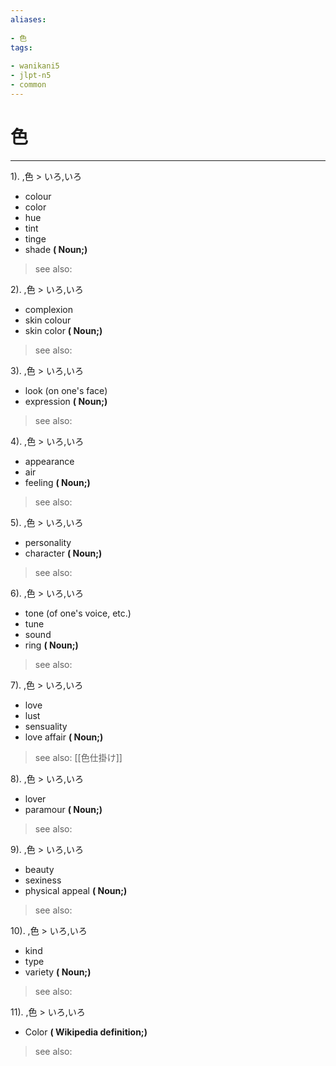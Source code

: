 ```yaml
---
aliases:
    
- 色
tags:
    
- wanikani5
- jlpt-n5
- common
---
```


# 色
---
1).
,色 > いろ,いろ

- colour
- color
- hue
- tint
- tinge
- shade
**( Noun;)**
> see also: 
            
2).
,色 > いろ,いろ

- complexion
- skin colour
- skin color
**( Noun;)**
> see also: 
            
3).
,色 > いろ,いろ

- look (on one's face)
- expression
**( Noun;)**
> see also: 
            
4).
,色 > いろ,いろ

- appearance
- air
- feeling
**( Noun;)**
> see also: 
            
5).
,色 > いろ,いろ

- personality
- character
**( Noun;)**
> see also: 
            
6).
,色 > いろ,いろ

- tone (of one's voice, etc.)
- tune
- sound
- ring
**( Noun;)**
> see also: 
            
7).
,色 > いろ,いろ

- love
- lust
- sensuality
- love affair
**( Noun;)**
> see also:  [[色仕掛け]]
            
8).
,色 > いろ,いろ

- lover
- paramour
**( Noun;)**
> see also: 
            
9).
,色 > いろ,いろ

- beauty
- sexiness
- physical appeal
**( Noun;)**
> see also: 
            
10).
,色 > いろ,いろ

- kind
- type
- variety
**( Noun;)**
> see also: 
            
11).
,色 > いろ,いろ

- Color
**( Wikipedia definition;)**
> see also: 
            